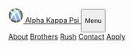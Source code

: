 <nav class="navbar fixed-top navbar-expand-md nav-transparent" id="nav">
  <div class="container">
    <a class="navbar-brand" href="./">
      <img src="./_assets/svg/logo.svg" width="30" height="30" class="d-inline-block align-top" alt="">
      Alpha Kappa Psi
    </a>
    <button class="navbar-toggler" type="button" data-toggle="collapse" data-target="#navbarNavAltMarkup" aria-controls="navbarNavAltMarkup" aria-expanded="false" aria-label="Toggle navigation">
      <p class="navbar-toggler-icon">Menu</p>
    </button>
    <div class="collapse justify-content-end navbar-collapse" id="navbarNavAltMarkup">
      <div class="navbar-nav">
        <a class="nav-item nav-link {% if page.url == '/about' %}active{% endif %}" href="{{site.baseurl}}/about">About</a>
        <a class="nav-item nav-link {% if page.url == '/brothers' %}active{% endif %}" href="{{site.baseurl}}/brothers">Brothers</a>
        <!-- <a class="nav-item nav-link {% if page.url == '/events' %}active{% endif %}" href="{{site.baseurl}}/events">Events</a> -->
        <a class="nav-item nav-link {% if page.url == '/rush' %}active{% endif %}" href="{{site.baseurl}}/rush">Rush</a>
        <a class="nav-item nav-link {% if page.url == '/contact' %}active{% endif %}" href="{{site.baseurl}}/contact">Contact</a>
        <a class="nav-item nav-link {% if page.url == '/apply' %}active{% endif %}" href="{{site.baseurl}}/apply">Apply</a>
      </div>
    </div>
  </div>
</nav>
